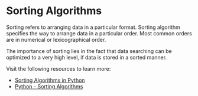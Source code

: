 # Sorting Algorithms

Sorting refers to arranging data in a particular format. Sorting algorithm specifies the way to arrange data in a particular order. Most common orders are in numerical or lexicographical order.

The importance of sorting lies in the fact that data searching can be optimized to a very high level, if data is stored in a sorted manner.

Visit the following resources to learn more:

- [Sorting Algorithms in Python](https://realpython.com/sorting-algorithms-python/)
- [Python - Sorting Algorithms](https://www.tutorialspoint.com/python_data_structure/python_sorting_algorithms.htm)
